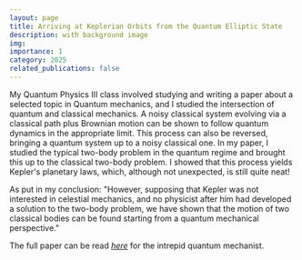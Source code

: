 ```yaml
---
layout: page
title: Arriving at Keplerian Orbits from the Quantum Elliptic State
description: with background image
img:
importance: 1
category: 2025
related_publications: false
---
```


My Quantum Physics III class involved studying and writing a paper about a selected topic in Quantum mechanics, and I studied the intersection of quantum and classical mechanics. A noisy classical system evolving via a classical path plus Brownian motion can be shown to follow quantum dynamics in the appropriate limit. This process can also be reversed, bringing a quantum system up to a noisy classical one. In my paper, I studied the typical two-body problem in the quantum regime and brought this up to the classical two-body problem. I showed that this process yields Kepler's planetary laws, which, although not unexpected, is still quite neat!

<p> As put in my conclusion: "However, supposing that Kepler was not interested in celestial mechanics, and no physicist after him had developed a solution to the two-body problem, we have shown that the motion of two classical bodies can be found starting from a quantum mechanical perspective."

<p> The full paper can be read <em><a href="[https://drive.google.com/file/d/1Vzr2LcNpEe-kQVy9OxoxAD-pADWrHU6W/view?usp=sharing]">here</a></em> for the intrepid quantum mechanist.
